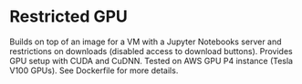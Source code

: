 # Restricted GPU

Builds on top of an image for a VM with a Jupyter Notebooks server and restrictions on downloads (disabled access to download buttons). Provides GPU setup with CUDA and CuDNN. Tested on AWS GPU P4 instance (Tesla V100 GPUs). See Dockerfile for more details.